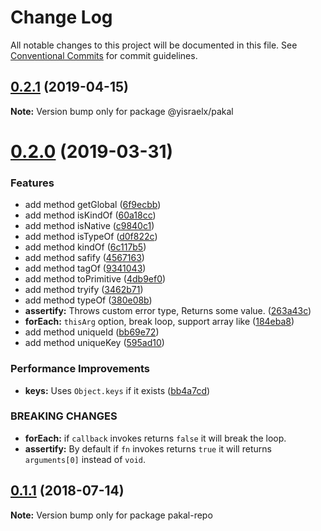 # Change Log

All notable changes to this project will be documented in this file.
See [Conventional Commits](https://conventionalcommits.org) for commit guidelines.

## [0.2.1](https://github.com/yisraelx/pakal/compare/v0.2.0...v0.2.1) (2019-04-15)

**Note:** Version bump only for package @yisraelx/pakal





# [0.2.0](https://github.com/yisraelx/pakal/compare/v0.1.1...v0.2.0) (2019-03-31)


### Features

* add method getGlobal ([6f9ecbb](https://github.com/yisraelx/pakal/commit/6f9ecbb))
* add method isKindOf ([60a18cc](https://github.com/yisraelx/pakal/commit/60a18cc))
* add method isNative ([c9840c1](https://github.com/yisraelx/pakal/commit/c9840c1))
* add method isTypeOf ([d0f822c](https://github.com/yisraelx/pakal/commit/d0f822c))
* add method kindOf ([6c117b5](https://github.com/yisraelx/pakal/commit/6c117b5))
* add method safify ([4567163](https://github.com/yisraelx/pakal/commit/4567163))
* add method tagOf ([9341043](https://github.com/yisraelx/pakal/commit/9341043))
* add method toPrimitive ([4db9ef0](https://github.com/yisraelx/pakal/commit/4db9ef0))
* add method tryify ([3462b71](https://github.com/yisraelx/pakal/commit/3462b71))
* add method typeOf ([380e08b](https://github.com/yisraelx/pakal/commit/380e08b))
* **assertify:** Throws custom error type, Returns some value. ([263a43c](https://github.com/yisraelx/pakal/commit/263a43c))
* **forEach:** `thisArg` option, break loop, support array like ([184eba8](https://github.com/yisraelx/pakal/commit/184eba8))
* add method uniqueId ([bb69e72](https://github.com/yisraelx/pakal/commit/bb69e72))
* add method uniqueKey ([595ad10](https://github.com/yisraelx/pakal/commit/595ad10))


### Performance Improvements

* **keys:** Uses `Object.keys` if it exists ([bb4a7cd](https://github.com/yisraelx/pakal/commit/bb4a7cd))


### BREAKING CHANGES

* **forEach:** if `callback` invokes returns `false` it will break the
loop.
* **assertify:** By default if `fn` invokes returns `true` it will
returns `arguments[0]` instead of `void`.





<a name="0.1.1"></a>
## [0.1.1](https://github.com/yisraelx/pakal/compare/v0.1.0...v0.1.1) (2018-07-14)




**Note:** Version bump only for package pakal-repo
